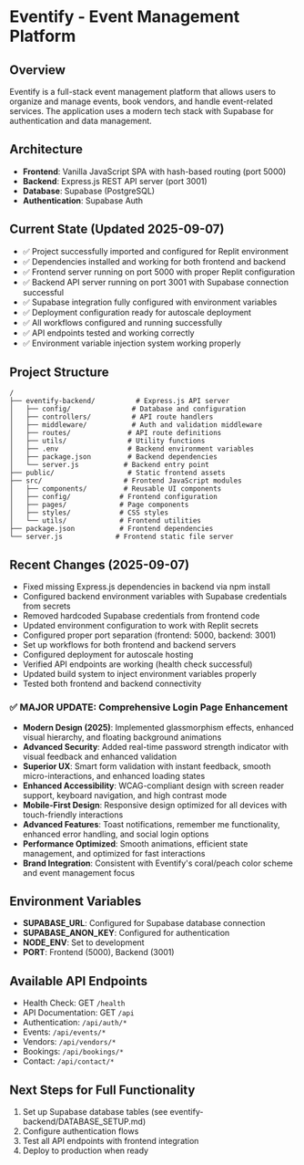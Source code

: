 # Eventify - Event Management Platform

## Overview
Eventify is a full-stack event management platform that allows users to organize and manage events, book vendors, and handle event-related services. The application uses a modern tech stack with Supabase for authentication and data management.

## Architecture
- **Frontend**: Vanilla JavaScript SPA with hash-based routing (port 5000)
- **Backend**: Express.js REST API server (port 3001)
- **Database**: Supabase (PostgreSQL)
- **Authentication**: Supabase Auth

## Current State (Updated 2025-09-07)
- ✅ Project successfully imported and configured for Replit environment
- ✅ Dependencies installed and working for both frontend and backend
- ✅ Frontend server running on port 5000 with proper Replit configuration
- ✅ Backend API server running on port 3001 with Supabase connection successful
- ✅ Supabase integration fully configured with environment variables
- ✅ Deployment configuration ready for autoscale deployment
- ✅ All workflows configured and running successfully
- ✅ API endpoints tested and working correctly
- ✅ Environment variable injection system working properly

## Project Structure
```
/
├── eventify-backend/          # Express.js API server
│   ├── config/               # Database and configuration
│   ├── controllers/          # API route handlers
│   ├── middleware/           # Auth and validation middleware
│   ├── routes/              # API route definitions
│   ├── utils/               # Utility functions
│   ├── .env                 # Backend environment variables
│   ├── package.json         # Backend dependencies
│   └── server.js           # Backend entry point
├── public/                  # Static frontend assets
├── src/                    # Frontend JavaScript modules
│   ├── components/         # Reusable UI components
│   ├── config/            # Frontend configuration
│   ├── pages/             # Page components
│   ├── styles/            # CSS styles
│   └── utils/             # Frontend utilities
├── package.json           # Frontend dependencies
└── server.js             # Frontend static file server
```

## Recent Changes (2025-09-07)
- Fixed missing Express.js dependencies in backend via npm install
- Configured backend environment variables with Supabase credentials from secrets
- Removed hardcoded Supabase credentials from frontend code
- Updated environment configuration to work with Replit secrets
- Configured proper port separation (frontend: 5000, backend: 3001)
- Set up workflows for both frontend and backend servers
- Configured deployment for autoscale hosting
- Verified API endpoints are working (health check successful)
- Updated build system to inject environment variables properly
- Tested both frontend and backend connectivity

### ✅ MAJOR UPDATE: Comprehensive Login Page Enhancement
- **Modern Design (2025)**: Implemented glassmorphism effects, enhanced visual hierarchy, and floating background animations
- **Advanced Security**: Added real-time password strength indicator with visual feedback and enhanced validation
- **Superior UX**: Smart form validation with instant feedback, smooth micro-interactions, and enhanced loading states
- **Enhanced Accessibility**: WCAG-compliant design with screen reader support, keyboard navigation, and high contrast mode
- **Mobile-First Design**: Responsive design optimized for all devices with touch-friendly interactions
- **Advanced Features**: Toast notifications, remember me functionality, enhanced error handling, and social login options
- **Performance Optimized**: Smooth animations, efficient state management, and optimized for fast interactions
- **Brand Integration**: Consistent with Eventify's coral/peach color scheme and event management focus

## Environment Variables
- **SUPABASE_URL**: Configured for Supabase database connection
- **SUPABASE_ANON_KEY**: Configured for authentication
- **NODE_ENV**: Set to development
- **PORT**: Frontend (5000), Backend (3001)

## Available API Endpoints
- Health Check: GET `/health`
- API Documentation: GET `/api`
- Authentication: `/api/auth/*`
- Events: `/api/events/*`
- Vendors: `/api/vendors/*`
- Bookings: `/api/bookings/*`
- Contact: `/api/contact/*`

## Next Steps for Full Functionality
1. Set up Supabase database tables (see eventify-backend/DATABASE_SETUP.md)
2. Configure authentication flows
3. Test all API endpoints with frontend integration
4. Deploy to production when ready